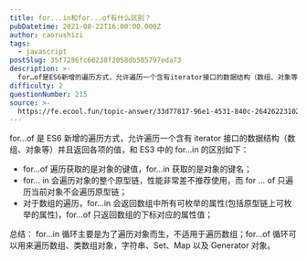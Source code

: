```yaml
---
title: for...in和for...of有什么区别？
pubDatetime: 2021-08-22T16:00:00.000Z
author: caorushizi
tags:
  - javascript
postSlug: 35f7286fc66238f2058db585797eda73
description: >-
  for…of是ES6新增的遍历方式，允许遍历一个含有iterator接口的数据结构（数组、对象等）并且返回各项的值，和ES3中的for…in的区别如下：*for…of遍历获取的是对象的键值，for…i
difficulty: 2
questionNumber: 215
source: >-
  https://fe.ecool.fun/topic-answer/33d77817-96e1-4531-840c-26426223102c?orderBy=updateTime&order=desc&tagId=10
---
```


for…of 是 ES6 新增的遍历方式，允许遍历一个含有 iterator 接口的数据结构（数组、对象等）并且返回各项的值，和 ES3 中的 for…in 的区别如下：

- for…of 遍历获取的是对象的键值，for…in 获取的是对象的键名；
- for… in 会遍历对象的整个原型链，性能非常差不推荐使用，而 for … of 只遍历当前对象不会遍历原型链；
- 对于数组的遍历，for…in 会返回数组中所有可枚举的属性(包括原型链上可枚举的属性)，for…of 只返回数组的下标对应的属性值；

总结： for...in 循环主要是为了遍历对象而生，不适用于遍历数组；for...of 循环可以用来遍历数组、类数组对象，字符串、Set、Map 以及 Generator 对象。
